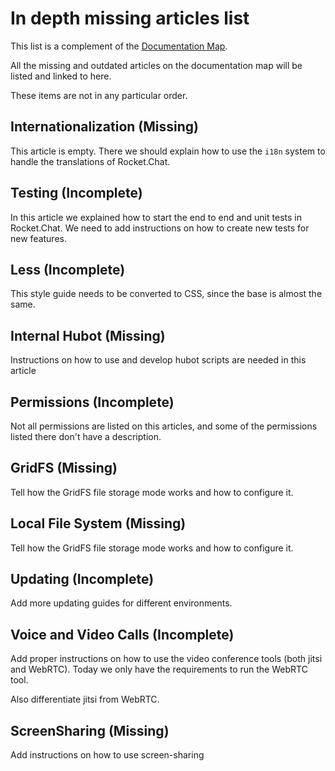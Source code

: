 # In depth missing articles list

This list is a complement of the [Documentation Map](../documentation-map/).

All the missing and outdated articles on the documentation map will be listed and linked to here.

These items are not in any particular order.

## Internationalization (Missing)

This article is empty. There we should explain how to use the `i18n` system to handle the translations of Rocket.Chat.

## Testing (Incomplete)

In this article we explained how to start the end to end and unit tests in Rocket.Chat. We need to add instructions on how to create new tests for new features.

## Less (Incomplete)

This style guide needs to be converted to CSS, since the base is almost the same.

## Internal Hubot (Missing)

Instructions on how to use and develop hubot scripts are needed in this article

## Permissions (Incomplete)

Not all permissions are listed on this articles, and some of the permissions listed there don't have a description.

## GridFS (Missing)

Tell how the GridFS file storage mode works and how to configure it.

## Local File System (Missing)

Tell how the GridFS file storage mode works and how to configure it.

## Updating (Incomplete)

Add more updating guides for different environments.

## Voice and Video Calls (Incomplete)

Add proper instructions on how to use the video conference tools (both jitsi and WebRTC). Today we only have the requirements to run the WebRTC tool.

Also differentiate jitsi from WebRTC.

## ScreenSharing (Missing)

Add instructions on how to use screen-sharing

